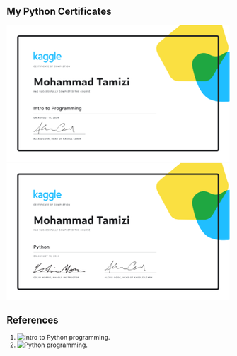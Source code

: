 ## My Python Certificates

![Python Certificate 1](./Mohammad%20Tamizi%20-%20Intro%20to%20Programming.png)
![Python Certificate 2](./Mohammad%20Tamizi%20-%20Python.png)

## References
1. ![Intro to Python programming.](https://www.kaggle.com/learn/certification/mohammadtamizi/intro-to-programming)
2. ![Python programming.](https://www.kaggle.com/learn/certification/mohammadtamizi/python)

